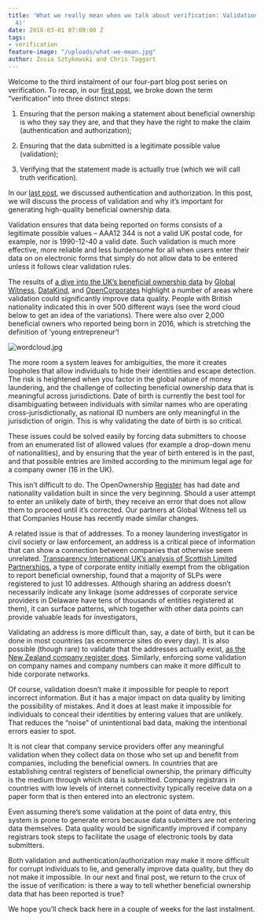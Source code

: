 ```yaml
---
title: 'What we really mean when we talk about verification: Validation (part 3 of
  4)'
date: 2018-03-01 07:09:00 Z
tags:
- verification
feature-image: "/uploads/what-we-mean.jpg"
author: Zosia Sztykowski and Chris Taggart
---
```


Welcome to the third instalment of our four-part blog post series on verification. To recap, in our [first post](https://openownership.org/news/what-we-really-mean-when-we-talk-about-verification-part-1-of-4/), we broke down the term “verification” into three distinct steps:

1. Ensuring that the person making a statement about beneficial ownership is who they say they are, and that they have the right to make the claim (authentication and authorization);

2. Ensuring that the data submitted is a legitimate possible value (validation);

3. Verifying that the statement made is actually true (which we will call truth verification).

In our [last post](https://openownership.org/news/what-we-really-mean-when-we-talk-about-verification-authentication-and-authorization-part-2-of-4/), we discussed authentication and authorization. In this post, we will discuss the process of validation and why it’s important for generating high-quality beneficial ownership data.

Validation ensures that data being reported on forms consists of a legitimate possible values – AAA12 344 is not a valid UK postal code, for example, nor is 1990-12-40 a valid date. Such validation is much more effective, more reliable and less burdensome for all when users enter their data on on electronic forms that simply do not allow data to be entered unless it follows clear validation rules. 

The results of [a dive into the UK’s beneficial ownership data](https://www.globalwitness.org/en/blog/what-does-uk-beneficial-ownership-data-show-us/) by [Global Witness](https://www.globalwitness.org/en/), [DataKind](http://www.datakind.org/), and [OpenCorporates](https://opencorporates.com/) highlight a number of areas where validation could significantly improve data quality. People with British nationality indicated this in over 500 different ways (see the word cloud below to get an idea of the variations). There were also over 2,000 beneficial owners who reported being born in 2016, which is stretching the definition of ‘young entrepreneur’! 

![wordcloud.jpg](/uploads/wordcloud.jpg)

The more room a system leaves for ambiguities, the more it creates loopholes that allow individuals to hide their identities and escape detection. The risk is heightened when you factor in the global nature of money laundering, and the challenge of collecting beneficial ownership data that is meaningful across jurisdictions. Date of birth is currently the best tool for disambiguating between individuals with similar names who are operating cross-jurisdictionally, as national ID numbers are only meaningful in the jurisdiction of origin. This is why validating the date of birth is so critical. 

These issues could be solved easily by forcing data submitters to choose from an enumerated list of allowed values (for example a drop-down menu of nationalities), and by ensuring that the year of birth entered is in the past, and that possible entries are limited according to the minimum legal age for a company owner (16 in the UK). 

This isn’t difficult to do. The OpenOwnership [Register](https://register.openownership.org/) has had date and nationality validation built in since the very beginning. Should a user attempt to enter an unlikely date of birth, they receive an error that does not allow them to proceed until it’s corrected. Our partners at Global Witness tell us that Companies House has recently made similar changes.

A related issue is that of addresses. To a money laundering investigator in civil society or law enforcement, an address is a critical piece of information that can show a connection between companies that otherwise seem unrelated. [Transparency International UK’s analysis of Scottish Limited Partnerships](http://www.transparency.org.uk/publications/offshore-in-the-uk/#.Woa_QYLLf-Y), a type of corporate entity initially exempt from the obligation to report beneficial ownership, found that a majority of SLPs were registered to just 10 addresses. Although sharing an address doesn’t necessarily indicate any linkage (some addresses of corporate service providers in Delaware have tens of thousands of entities registered at them), it can surface patterns, which together with other data points can provide valuable leads for investigators,

Validating an address is more difficult than, say, a date of birth, but it can be done in most countries (as ecommerce sites do every day). It is also possible (though rare) to validate that the addresses actually exist, [as the New Zealand company register does](https://app.companiesoffice.govt.nz/companies/app/ui/pages/companies/6127531/addresses). Similarly, enforcing some validation on company names and company numbers can make it more difficult to hide corporate networks. 

Of course, validation doesn’t make it impossible for people to report incorrect information. But it has a major impact on data quality by limiting the possibility of mistakes. And it does at least make it impossible for individuals to conceal their identities by entering values that are unlikely. That reduces the “noise” of unintentional bad data, making the intentional errors easier to spot. 

It is not clear that company service providers offer any meaningful validation when they collect data on those who set up and benefit from companies, including the beneficial owners. In countries that are establishing central registers of beneficial ownership, the primary difficulty is the medium through which data is submitted. Company registrars in countries with low levels of internet connectivity typically receive data on a paper form that is then entered into an electronic system. 

Even assuming there’s some validation at the point of data entry, this system is prone to generate errors because data submitters are not entering data themselves. Data quality would be significantly improved if company registrars took steps to facilitate the usage of electronic tools by data submitters. 

Both validation and authentication/authorization may make it more difficult for corrupt individuals to lie, and generally improve data quality, but they do not make it impossible. In our next and final post, we return to the crux of the issue of verification: is there a way to tell whether beneficial ownership data that has been reported is true? 

We hope you’ll check back here in a couple of weeks for the last instalment.
